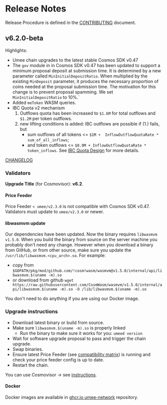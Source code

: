 <!-- markdownlint-disable MD013 -->
<!-- markdownlint-disable MD024 -->
<!-- markdownlint-disable MD040 -->

# Release Notes

Release Procedure is defined in the [CONTRIBUTING](CONTRIBUTING.md#release-procedure) document.

## v6.2.0-beta

Highlights:

- Umee chain upgrades to the latest stable Cosmos SDK v0.47
- The `gov` module in in Cosmos SDK v0.47 has been updated to support a minimum proposal deposit at submission time. It is determined by a new parameter called `MinInitialDepositRatio`. When multiplied by the existing `MinDeposit` parameter, it produces the necessary proportion of coins needed at the proposal submission time. The motivation for this change is to prevent proposal spamming.
  We set `MinInitialDepositRatio` to 10%.`
- Added `meToken` WASM queries.
- IBC Quota v2 mechanism
  1. Outflows quota has been increased to `$1.6M` for total outflows and `$1.2M` per token outflows.
  2. new lifting conditions is added: IBC outflows are possible if (1.) fails, but
     - sum outflows of all tokens <= `$1M +  InflowOutflowQuotaRate * sum_of_all_inflows`;
     - and token outflows <= `$0.9M + InflowOutflowQuotaRate * token_inflows`.
  See [IBC Quota Design](./x/uibc/README.md#design) for more details.

[CHANGELOG](CHANGELOG.md)

### Validators

**Upgrade Title** (for Cosmovisor): **v6.2**.

#### Price Feeder

Price Feeder `< umee/v2.3.0` is not compatible with Cosmos SDK v0.47. Validators must update to `umee/v2.3.0` or newer.

#### libwasmvm update

Our dependencies have been updated. Now the binary requires `libwasmvm v1.5.0`. When you build the binary from source on the server machine you probably don't need any change. However when you download a binary from GitHub, or from other source, make sure you update the `/usr/lib/libwasmvm.<cpu_arch>.so`. For example:

- copy from `$GOPATH/pkg/mod/github.com/!cosm!wasm/wasmvm@v1.5.0/internal/api/libwasmvm.$(uname -m).so`
- or download from github `wget https://raw.githubusercontent.com/CosmWasm/wasmvm/v1.5.0/internal/api/libwasmvm.$(uname -m).so -O /lib/libwasmvm.$(uname -m).so`

You don't need to do anything if you are using our Docker image.

### Upgrade instructions

- Download latest binary or build from source.
- Make sure `libwasmvm.$(uname -m).so` is properly linked
  - Run the binary to make sure it works for you: `umeed version`
- Wait for software upgrade proposal to pass and trigger the chain upgrade.
- Swap binaries.
- Ensure latest Price Feeder (see [compatibility matrix](https://github.com/umee-network/umee/#release-compatibility-matrix)) is running and check your price feeder config is up to date.
- Restart the chain.

You can use Cosmovisor → see [instructions](https://github.com/umee-network/umee/#cosmovisor).

#### Docker

Docker images are available in [ghcr.io umee-network](https://github.com/umee-network/umee/pkgs/container/umeed) repository.
